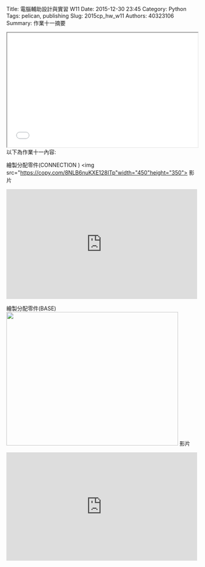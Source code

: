 Title: 電腦輔助設計與實習  W11
Date: 2015-12-30 23:45
Category: Python
Tags: pelican, publishing
Slug: 2015cp_hw_w11
Authors: 40323106
Summary: 作業十一摘要

<iframe src="40323106_cp_w11_p.html" width="500" height="300"></iframe>
以下為作業十一內容:

繪製分配零件(CONNECTION )
<img src="https://copy.com/8NLB6nuKXE128ITp"width="450"height="350">
影片
<p>
<iframe src="https://player.vimeo.com/video/150562173" width="500" height="288" frameborder="0" webkitallowfullscreen mozallowfullscreen allowfullscreen></iframe> 
</p>
繪製分配零件(BASE)
<img src="https://copy.com/WQnQJCqFmruB8sEx"width="450"height="350">
影片
<p>
<iframe src="https://player.vimeo.com/video/150562169" width="500" height="284" frameborder="0" webkitallowfullscreen mozallowfullscreen allowfullscreen></iframe> 
</p>